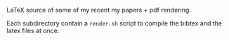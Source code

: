 LaTeX source of some of my recent my papers + pdf rendering.

Each subdirectory contain a `render.sh` script to compile the bibtex
and the latex files at once.
